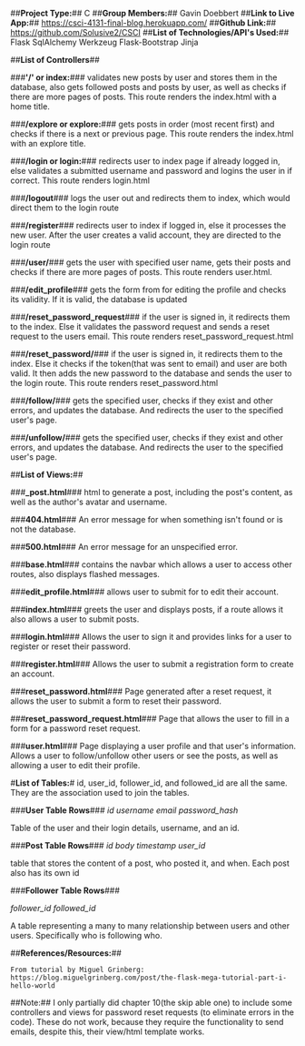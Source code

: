 ##**Project Type:**## C
##**Group Members:**## Gavin Doebbert
##**Link to Live App:**## https://csci-4131-final-blog.herokuapp.com/
##**Github Link:**## https://github.com/Solusive2/CSCI
##**List of Technologies/API's Used:**##
	Flask 
	SqlAlchemy
	Werkzeug
	Flask-Bootstrap
	Jinja




##**List of Controllers**##

###**'/' or index:**###
	validates new posts by user and stores them in the database, also gets followed posts and posts by user, as well as checks if there are more pages of posts. This route renders the index.html with a home title.

###**/explore or explore:**###
	gets posts in order (most recent first) and checks if there is a next or previous page. This route renders the index.html with an explore title.

###**/login or login:**###
		redirects user to index page if already logged in, else validates a submitted username and password and logins the user in if correct. This route renders login.html

###**/logout**###
	logs the user out and redirects them to index, which would direct them to the login route

###**/register**###
	redirects user to index if logged in, else it processes the new user. After the user creates a valid account, they are directed to the login route

###**/user/<username>**###
gets the user with specified user name, gets their posts and checks if there are more pages of posts. This route renders user.html.

###**/edit_profile**###
gets the form from for editing the profile and checks its validity. If it is valid, the database is updated 

###**/reset_password_request**###
if the user is signed in, it redirects them to the index. Else it validates the password request and sends a reset request to the users email. This route renders reset_password_request.html

###**/reset_password/<token>**###
if the user is signed in, it redirects them to the index. Else it checks if the token(that was sent to email) and user are both valid. It then adds the new password to the database and sends the user to the login route. This route renders reset_password.html

###**/follow/<username>**###
gets the specified user, checks if they exist and other errors, and updates the database. And redirects the user to the specified user's page.

###**/unfollow/<username>**###
gets the specified user, checks if they exist and other errors, and updates the database. And redirects the user to the specified user's page.





##**List of Views:**##


###**_post.html**###
html to generate a post, including the post's content, as well as the author's avatar and username.

###**404.html**###
An error message for when something isn't found or is not the database.

###**500.html**###
An error message for an unspecified error.

###**base.html**###
contains the navbar which allows a user to access other routes, also displays flashed messages.

###**edit_profile.html**###
allows user to submit for to edit their account.

###**index.html**###
greets the user and displays posts, if a route allows it also allows a user to submit posts.

###**login.html**###
Allows the user to sign it and provides links for a user to register or reset their password.

###**register.html**###
Allows the user to submit a registration form to create an account.

###**reset_password.html**###
Page generated after a reset request, it allows the user to submit a form to reset their password.

###**reset_password_request.html**###
Page that allows the user to fill in a form for a password reset request.

###**user.html**###
Page displaying a user profile and that user's information. Allows a user to follow/unfollow other users or see the posts, as well as allowing a user to edit their profile.






#**List of Tables:**#
id, user_id, follower_id, and followed_id are all the same. They are the association used to join the tables.
	

###**User Table Rows**###
*id
username
email
password_hash*

Table of the user and their login details, username, and an id.

###**Post Table Rows**###
*id
body
timestamp
user_id*

table that stores the content of a post, who posted it, and when. Each post also has its own id

###**Follower Table Rows**###

*follower_id
followed_id*

A table representing a many to many relationship between users and other users. Specifically who is following who.



##**References/Resources:**##

	From tutorial by Miguel Grinberg:
	https://blog.miguelgrinberg.com/post/the-flask-mega-tutorial-part-i-hello-world

##Note:##
	I only partially did chapter 10(the skip able one) to include some controllers and views for password reset requests (to eliminate errors in the code). These do not work, because they require the functionality to send 	emails, despite this, their view/html template works.